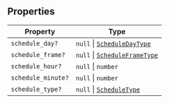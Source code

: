 ## Properties

| Property | Type |
| ------ | ------ |
| <a id="schedule_day"></a> `schedule_day?` | `null` \| [`ScheduleDayType`](../type-aliases/ScheduleDayType.md) |
| <a id="schedule_frame"></a> `schedule_frame?` | `null` \| [`ScheduleFrameType`](../type-aliases/ScheduleFrameType.md) |
| <a id="schedule_hour"></a> `schedule_hour?` | `null` \| `number` |
| <a id="schedule_minute"></a> `schedule_minute?` | `null` \| `number` |
| <a id="schedule_type"></a> `schedule_type?` | `null` \| [`ScheduleType`](../type-aliases/ScheduleType.md) |
